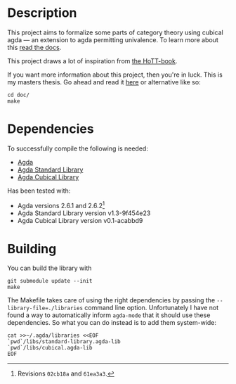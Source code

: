 Description
===========
This project aims to formalize some parts of category theory using cubical agda
&mdash; an extension to agda permitting univalence.  To learn more about this
[read the docs](https://agda.readthedocs.io/en/latest/language/cubical.html).

This project draws a lot of inspiration from [the
HoTT-book](https://homotopytypetheory.org/book/).

If you want more information about this project, then you're in luck.
This is my masters thesis.  Go ahead and read it
[here](http://web.student.chalmers.se/~hanghj/papers/univalent-categories.pdf)
or alternative like so:

    cd doc/
    make

Dependencies
============
To successfully compile the following is needed:

* [Agda](https://github.com/agda/agda)
* [Agda Standard Library](https://github.com/agda/agda-stdlib)
* [Agda Cubical Library](https://github.com/agda/cubical)

Has been tested with:

  * Agda versions 2.6.1 and 2.6.2[^1]
  * Agda Standard Library version v1.3-9f454e23
  * Agda Cubical Library version v0.1-acabbd9

[^1]: Revisions `02cb18a` and `61ea3a3`.

Building
========
You can build the library with

    git submodule update --init
    make

The Makefile takes care of using the right dependencies by passing
the `--library-file=./libraries` command line option.
Unfortunately I have not found a way to automatically inform
`agda-mode` that it should use these dependencies.  So what you can do
instead is to add them system-wide:

    cat >>~/.agda/libraries <<EOF
    `pwd`/libs/standard-library.agda-lib
    `pwd`/libs/cubical.agda-lib
    EOF
